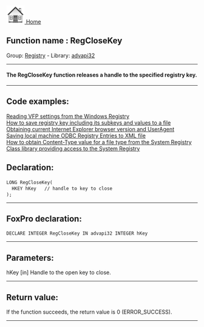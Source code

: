 [<img src="../../images/home.png"> Home ](https://github.com/VFPX/Win32API)  

## Function name : RegCloseKey
Group: [Registry](../../functions_group.md#Registry)  -  Library: [advapi32](../../libraries.md#advapi32)  
***  


#### The RegCloseKey function releases a handle to the specified registry key.
***  


## Code examples:
[Reading VFP settings from the Windows Registry](../../samples/sample_131.md)  
[How to save registry key including its subkeys and values to a file](../../samples/sample_135.md)  
[Obtaining current Internet Explorer browser version and UserAgent](../../samples/sample_142.md)  
[Saving local machine ODBC Registry Entries to XML file](../../samples/sample_379.md)  
[How to obtain Content-Type value for a file type from the System Registry](../../samples/sample_468.md)  
[Class library providing access to the System Registry](../../samples/sample_472.md)  

## Declaration:
```foxpro  
LONG RegCloseKey(
  HKEY hKey   // handle to key to close
);  
```  
***  


## FoxPro declaration:
```foxpro  
DECLARE INTEGER RegCloseKey IN advapi32 INTEGER hKey  
```  
***  


## Parameters:
hKey 
[in] Handle to the open key to close.  
***  


## Return value:
If the function succeeds, the return value is 0 (ERROR_SUCCESS).  
***  

